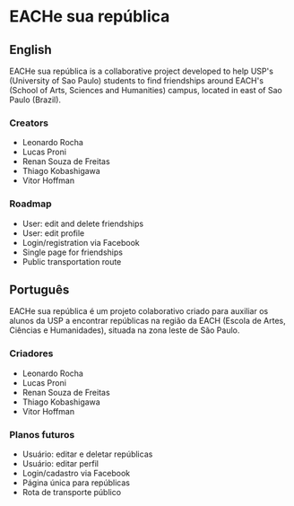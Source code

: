EACHe sua república
===================

English
-------

EACHe sua república is a collaborative project developed to help USP's (University of Sao Paulo) students to find friendships around EACH's (School of Arts, Sciences and Humanities) campus, located in east of Sao Paulo (Brazil). 

### Creators ###

* Leonardo Rocha
* Lucas Proni
* Renan Souza de Freitas
* Thiago Kobashigawa
* Vitor Hoffman

### Roadmap ###

* User: edit and delete friendships
* User: edit profile
* Login/registration via Facebook
* Single page for friendships
* Public transportation route

Português
---------

EACHe sua república é um projeto colaborativo criado para auxiliar os alunos da USP a encontrar repúblicas na região da EACH (Escola de Artes, Ciências e Humanidades), situada na zona leste de São Paulo.

### Criadores ###

* Leonardo Rocha
* Lucas Proni
* Renan Souza de Freitas
* Thiago Kobashigawa
* Vitor Hoffman

### Planos futuros ###

* Usuário: editar e deletar repúblicas
* Usuário: editar perfil
* Login/cadastro via Facebook
* Página única para repúblicas
* Rota de transporte público
